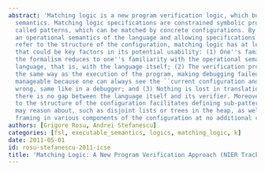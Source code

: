 ```yaml
---
abstract: 'Matching logic is a new program verification logic, which builds upon operational
  semantics. Matching logic specifications are constrained symbolic program configurations,
  called patterns, which can be matched by concrete configurations. By building upon
  an operational semantics of the language and allowing specifications to directly
  refer to the structure of the configuration, matching logic has at least three benefits
  that could be key factors in its potential usability: (1) One''s familiarity with
  the formalism reduces to one''s familiarity with the operational semantics of the
  language, that is, with the language itself; (2) The verification process proceeds
  the same way as the execution of the program, making debugging failed proof attempts
  manageable because one can always see the ``current configuration and ``what went
  wrong, same like in a debugger; and (3) Nothing is lost in translation, that is,
  there is no gap between the language itself and its verifier. Moreover, direct access
  to the structure of the configuration facilitates defining sub-patterns that one
  may reason about, such as disjoint lists or trees in the heap, as well as supporting
  framing in various components of the configuration at no additional costs.'
authors: [Grigore Rosu, Andrei Stefanescu]
categories: [fsl, executable_semantics, logics, matching_logic, k]
date: 2011-05-01
id: rosu-stefanescu-2011-icse
title: 'Matching Logic: A New Program Verification Approach (NIER Track)'
---
```


